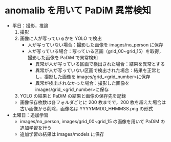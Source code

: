 # anomalib を用いて PaDiM 異常検知

- 平日：撮影，推論
  1. 撮影
  2. 画像に人が写っているかを YOLO で検出
     - 人が写っていない場合：撮影した画像を images/no_person に保存
     - 人が写っている場合：写っている区画（grid_00~grid_15）を取得，撮影した画像を PaDiM で異常検知
       - 異常が人が写っている区画で検出された場合：結果を異常とする
       - 異常が人が写っていない区画で検出された場合：結果を正常とし，撮影した画像を images/grid\_<grid_number>に保存
       - 異常が検出されなかった場合：撮影した画像を images/grid\_<grid_number>に保存
  3. YOLO の結果と PaDiM の結果と画像の保存先を記録
  - 画像保存枚数は各フォルダごとに 200 枚までで，200 枚を超えた場合は古い画像から削除，画像名は YYYYMMDD_HHMMSS.png の形式
- 土曜日：追加学習
  - images/no_person, images/grid_00~grid_15 の画像を用いて PaDiM の追加学習を行う
  - 追加学習の結果は images/models に保存
